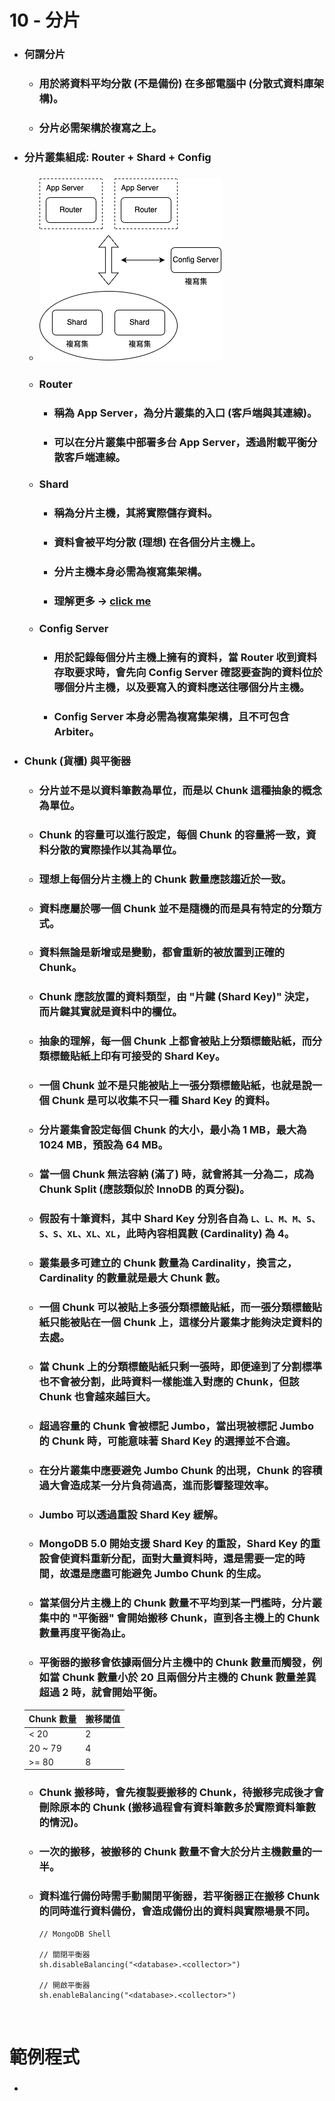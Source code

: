 10 - 分片
=====
* ### 何謂分片
    * ### 用於將資料平均分散 (不是備份) 在多部電腦中 (分散式資料庫架構)。
    * ### 分片必需架構於複寫之上。
* ### 分片叢集組成: Router + Shard + Config
    * ### ![image](https://raw.githubusercontent.com/GitHub-WeiChiang/main/master/MongoDB/Advanced/10/ShardedCluster.png)
    * ### Router
        * ### 稱為 App Server，為分片叢集的入口 (客戶端與其連線)。
        * ### 可以在分片叢集中部署多台 App Server，透過附載平衡分散客戶端連線。
    * ### Shard
        * ### 稱為分片主機，其將實際儲存資料。
        * ### 資料會被平均分散 (理想) 在各個分片主機上。
        * ### 分片主機本身必需為複寫集架構。
        * ### 理解更多 -> [click me](https://github.com/GitHub-WeiChiang/main/tree/master/SystemsDesign/Chapter05)
    * ### Config Server
        * ### 用於記錄每個分片主機上擁有的資料，當 Router 收到資料存取要求時，會先向 Config Server 確認要查詢的資料位於哪個分片主機，以及要寫入的資料應送往哪個分片主機。
        * ### Config Server 本身必需為複寫集架構，且不可包含 Arbiter。
* ### Chunk (貨櫃) 與平衡器
    * ### 分片並不是以資料筆數為單位，而是以 Chunk 這種抽象的概念為單位。
    * ### Chunk 的容量可以進行設定，每個 Chunk 的容量將一致，資料分散的實際操作以其為單位。
    * ### 理想上每個分片主機上的 Chunk 數量應該趨近於一致。
    * ### 資料應屬於哪一個 Chunk 並不是隨機的而是具有特定的分類方式。
    * ### 資料無論是新增或是變動，都會重新的被放置到正確的 Chunk。
    * ### Chunk 應該放置的資料類型，由 "片鍵 (Shard Key)" 決定，而片鍵其實就是資料中的欄位。
    * ### 抽象的理解，每一個 Chunk 上都會被貼上分類標籤貼紙，而分類標籤貼紙上印有可接受的 Shard Key。
    * ### 一個 Chunk 並不是只能被貼上一張分類標籤貼紙，也就是說一個 Chunk 是可以收集不只一種 Shard Key 的資料。
    * ### 分片叢集會設定每個 Chunk 的大小，最小為 1 MB，最大為 1024 MB，預設為 64 MB。
    * ### 當一個 Chunk 無法容納 (滿了) 時，就會將其一分為二，成為 Chunk Split (應該類似於 InnoDB 的頁分裂)。
    * ### 假設有十筆資料，其中 Shard Key 分別各自為 ```L、L、M、M、S、S、S、XL、XL、XL```，此時內容相異數 (Cardinality) 為 4。
    * ### 叢集最多可建立的 Chunk 數量為 Cardinality，換言之，Cardinality 的數量就是最大 Chunk 數。
    * ### 一個 Chunk 可以被貼上多張分類標籤貼紙，而一張分類標籤貼紙只能被貼在一個 Chunk 上，這樣分片叢集才能夠決定資料的去處。
    * ### 當 Chunk 上的分類標籤貼紙只剩一張時，即便達到了分割標準也不會被分割，此時資料一樣能進入對應的 Chunk，但該 Chunk 也會越來越巨大。
    * ### 超過容量的 Chunk 會被標記 Jumbo，當出現被標記 Jumbo 的 Chunk 時，可能意味著 Shard Key 的選擇並不合適。
    * ### 在分片叢集中應要避免 Jumbo Chunk 的出現，Chunk 的容積過大會造成某一分片負荷過高，進而影響整理效率。
    * ### Jumbo 可以透過重設 Shard Key 緩解。
    * ### MongoDB 5.0 開始支援 Shard Key 的重設，Shard Key 的重設會使資料重新分配，面對大量資料時，還是需要一定的時間，故還是應盡可能避免 Jumbo Chunk 的生成。
    * ### 當某個分片主機上的 Chunk 數量不平均到某一門檻時，分片叢集中的 "平衡器" 會開始搬移 Chunk，直到各主機上的 Chunk 數量再度平衡為止。
    * ### 平衡器的搬移會依據兩個分片主機中的 Chunk 數量而觸發，例如當 Chunk 數量小於 20 且兩個分片主機的 Chunk 數量差異超過 2 時，就會開始平衡。
    | Chunk 數量 | 搬移閾值 |
    |----------|------|
    | < 20     | 2    |
    | 20 ~ 79  | 4    |
    | \>= 80   | 8    |
    * ### Chunk 搬移時，會先複製要搬移的 Chunk，待搬移完成後才會刪除原本的 Chunk (搬移過程會有資料筆數多於實際資料筆數的情況)。
    * ### 一次的搬移，被搬移的 Chunk 數量不會大於分片主機數量的一半。
    * ### 資料進行備份時需手動關閉平衡器，若平衡器正在搬移 Chunk 的同時進行資料備份，會造成備份出的資料與實際場景不同。
        ```
        // MongoDB Shell
        
        // 關閉平衡器
        sh.disableBalancing("<database>.<collector>")
        
        // 開啟平衡器
        sh.enableBalancing("<database>.<collector>")
        ```
<br />

範例程式
=====
* ### 
<br />
